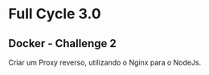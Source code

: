 # Full Cycle 3.0
 
## Docker - Challenge 2
Criar um Proxy reverso, utilizando o Nginx para o NodeJs.
